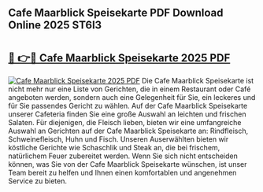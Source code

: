 ## Cafe Maarblick Speisekarte PDF Download Online 2025 ST6l3

# <h2><a href="http://gcaij6n.nevu.top/?p=Cafe+Maarblick+Speisekarte">🔗 👉🔴 Cafe Maarblick Speisekarte 2025 PDF</a></h2>

[![Cafe Maarblick Speisekarte 2025 PDF](https://i.imgur.com/dBaPXMq.png)](http://gcaij6n.nevu.top/?p=Cafe+Maarblick+Speisekarte)
Die Cafe Maarblick Speisekarte ist nicht mehr nur eine Liste von Gerichten, die in einem Restaurant oder Café angeboten werden, sondern auch eine Gelegenheit für Sie, ein leckeres und für Sie passendes Gericht zu wählen. Auf der Cafe Maarblick Speisekarte unserer Cafeteria finden Sie eine große Auswahl an leichten und frischen Salaten. Für diejenigen, die Fleisch lieben, bieten wir eine umfangreiche Auswahl an Gerichten auf der Cafe Maarblick Speisekarte an: Rindfleisch, Schweinefleisch, Huhn und Fisch. Unseren Auserwählten bieten wir köstliche Gerichte wie Schaschlik und Steak an, die bei frischem, natürlichem Feuer zubereitet werden. Wenn Sie sich nicht entscheiden können, was Sie von der Cafe Maarblick Speisekarte wünschen, ist unser Team bereit zu helfen und Ihnen einen komfortablen und angenehmen Service zu bieten.
